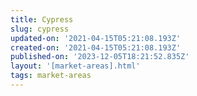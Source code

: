```yaml
---
title: Cypress
slug: cypress
updated-on: '2021-04-15T05:21:08.193Z'
created-on: '2021-04-15T05:21:08.193Z'
published-on: '2023-12-05T18:21:52.835Z'
layout: '[market-areas].html'
tags: market-areas
---
```




